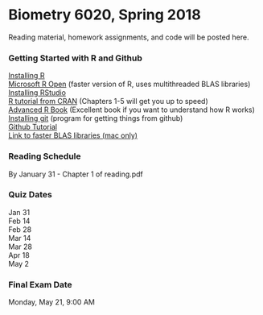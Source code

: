 # Biometry 6020, Spring 2018

Reading material, homework assignments, and code will be posted here.

### Getting Started with R and Github

[Installing R](https://cran.r-project.org/)   
[Microsoft R Open](https://mran.microsoft.com/download/) (faster version of R, uses multithreaded BLAS libraries)   
[Installing RStudio](https://www.rstudio.com/products/rstudio/download/)  
[R tutorial from CRAN](https://cran.r-project.org/doc/manuals/R-intro.pdf) (Chapters 1-5 will get you up to speed)  
[Advanced R Book](http://adv-r.had.co.nz/) (Excellent book if you want to understand how R works)  
[Installing git](https://git-scm.com/book/en/v2/Getting-Started-Installing-Git) (program for getting things from github)  
[Github Tutorial](https://www.youtube.com/watch?v=0fKg7e37bQE)  
[Link to faster BLAS libraries (mac only)](https://gist.github.com/nicebread/6920c8287d7bffb03007)  

### Reading Schedule

By January 31 - Chapter 1 of reading.pdf


### Quiz Dates

Jan 31  
Feb 14  
Feb 28  
Mar 14  
Mar 28  
Apr 18  
May 2  

### Final Exam Date

Monday, May 21, 9:00 AM